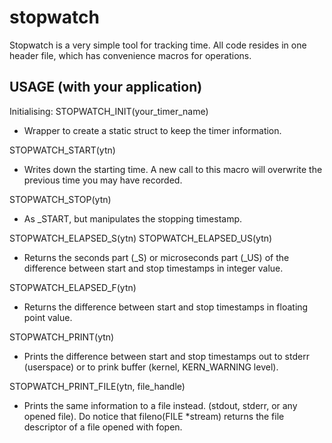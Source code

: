 stopwatch
=========

Stopwatch is a very simple tool for tracking time.
All code resides in one header file, which has convenience macros for 
operations.


USAGE (with your application)
-----------------------------

Initialising: 
STOPWATCH_INIT(your_timer_name)
- Wrapper to create a static struct to keep the timer information.

STOPWATCH_START(ytn)
- Writes down the starting time. A new call to this macro will overwrite the
previous time you may have recorded.

STOPWATCH_STOP(ytn)
- As _START, but manipulates the stopping timestamp.

STOPWATCH_ELAPSED_S(ytn)
STOPWATCH_ELAPSED_US(ytn)
- Returns the seconds part (_S) or microseconds part (_US) of the difference 
between start and stop timestamps in integer value.

STOPWATCH_ELAPSED_F(ytn)
- Returns the difference between start and stop timestamps in floating point
value.

STOPWATCH_PRINT(ytn)
- Prints the difference between start and stop timestamps out to stderr 
(userspace) or to prink buffer (kernel, KERN_WARNING level).

STOPWATCH_PRINT_FILE(ytn, file_handle)
- Prints the same information to a file instead. (stdout, stderr, or any opened
file). Do notice that fileno(FILE *stream) returns the file descriptor of a 
file opened with fopen.

